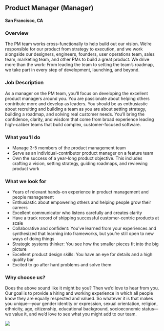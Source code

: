 ## Product Manager (Manager)
#### San Francisco, CA

### Overview
The PM team works cross-functionally to help build out our vision. We’re responsible for our product from strategy to execution, and we work alongside our designers, engineers, founders, user operations team, sales team, marketing team, and other PMs to build a great product. We drive more than the work: From leading the team to setting the team’s roadmap, we take part in every step of development, launching, and beyond.

### Job Description
As a manager on the PM team, you’ll focus on developing the excellent product managers around you. You are passionate about helping others contribute more and develop as leaders. You should be as enthusiastic about recruiting and building a team as you are about setting strategy, building a roadmap, and solving real customer needs. You’ll bring the confidence, clarity, and wisdom that come from broad experience leading high-caliber teams that build complex, customer-focused software.

### What you'll do
+ Manage 3-5 members of the product management team
+ Serve as an individual-contributor product manager on a feature team
+ Own the success of a year-long product objective. This includes crafting a vision, setting strategy, guiding roadmaps, and reviewing product work

### What we look for
+ Years of relevant hands-on experience in product management and people management
+ Enthusiastic about empowering others and helping people grow their careers
+ Excellent communicator who listens carefully and creates clarity
+ Have a track record of shipping successful customer-centric products at scale
+ Collaborative and confident: You’ve learned from your experiences and synthesized that learning into frameworks, but you’re still open to new ways of doing things
+ Strategic systems thinker: You see how the smaller pieces fit into the big picture
+ Excellent product design skills: You have an eye for details and a high quality bar
+ Excited to go after hard problems and solve them

### Why choose us?
Does the above sound like it might be you? Then we’d love to hear from you. Our goal is to provide a hiring and working experience in which all people know they are equally respected and valued. So whatever it is that makes you unique—your gender identity or expression, sexual orientation, religion, ethnicity, age, citizenship, educational background, socioeconomic status—we value it, and we’d love to see what you might add to our team.



[<img src="https://dabuttonfactory.com/button.png?t=Apply&f=Calibri-Bold&ts=24&tc=fff&tshs=1&tshc=000&hp=20&vp=8&c=5&bgt=gradient&bgc=3d85c6&ebgc=073763">](https://letsrockit.co/users/auth/github?job_id=qxnhbme-product-manager-manager/)
